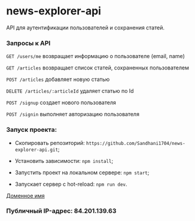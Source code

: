 # news-explorer-api
API для аутентификации пользователей и сохранения статей.

### Запросы к API

`GET /users/me` возвращает информацию о пользователе (email, name)

`GET /articles` возвращает список статей, сохраненных пользователем

`POST /articles` добавляет новую статью

`DELETE /articles/:articleId` удаляет статью по Id

`POST /signup` создает нового пользователя

`POST /signin` выполняет авторизацию пользователя

### Запуск проекта:

* Cкопировать репозиторий: `https://github.com/Sandhani1704/news-explorer-api.git`;

* Установить зависимости: `npm install`;

* Запустить проект на локальном сервере: `npm start`;

* Запускает сервер с hot-reload: `npm run dev`.

[Доменное имя](angalkina.students.nomoredomains.icu)

### Публичный IP-адрес: 84.201.139.63
